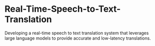 # Real-Time-Speech-to-Text-Translation
Developing a real-time speech to text translation system that leverages large language models to provide accurate and low-latency translations.

